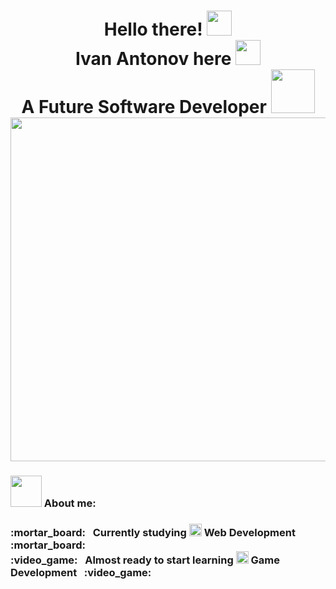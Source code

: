 <h1 align="center">
  Hello there! <img width="40" src="https://raw.githubusercontent.com/iampavangandhi/iampavangandhi/master/gifs/Hi.gif"> <br>
  Ivan Antonov here <img width="40" src="https://c.tenor.com/eT_e-q0D5xoAAAAi/long-livethe-blob-sunglasses.gif"> <br>
  A Future Software Developer <img width="70" src="https://i.pinimg.com/originals/c5/07/5d/c5075d791fee5d4aba5c561280f0ceaa.gif"> <br>
  <img width="550"
src="https://64.media.tumblr.com/2d0af9c90d1b1107313cc20bda01548a/tumblr_outwxnanpp1u79o2lo1_1280.gifv"> 
</h1>

<h3>
  <img width="50" src="https://emojipedia-us.s3.amazonaws.com/source/skype/289/man-technologist_1f468-200d-1f4bb.png"> About me: <br>
</h3>
<h3>
  :mortar_board: &#160; Currently studying <img width="20" src="https://seeklogo.com/images/C/c-sharp-c-logo-02F17714BA-seeklogo.com.png"> Web Development &#160; :mortar_board: <br>
  :video_game: &#160; Almost ready to start learning <img width="20" src="https://cdn.icon-icons.com/icons2/2389/PNG/512/unity_logo_icon_144772.png"> Game Development &#160; :video_game:
</h3>
